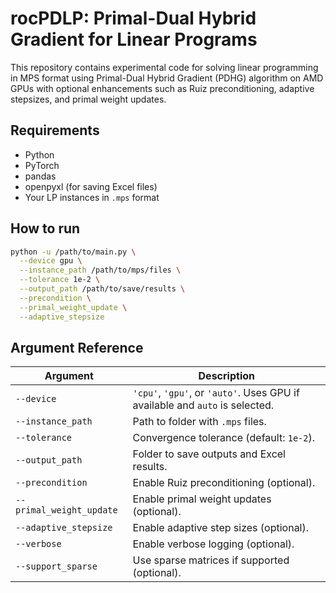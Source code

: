 # rocPDLP: Primal-Dual Hybrid Gradient for Linear Programs
This repository contains experimental code for solving linear programming in MPS format using Primal-Dual Hybrid Gradient (PDHG) algorithm on AMD GPUs with optional enhancements such as Ruiz preconditioning, adaptive stepsizes, and primal weight updates.

## Requirements
- Python
- PyTorch
- pandas
- openpyxl (for saving Excel files)
- Your LP instances in `.mps` format

## How to run
```bash
python -u /path/to/main.py \
  --device gpu \
  --instance_path /path/to/mps/files \
  --tolerance 1e-2 \
  --output_path /path/to/save/results \
  --precondition \
  --primal_weight_update \
  --adaptive_stepsize
```
## Argument Reference

| Argument                 | Description                                                                  |
| ------------------------ | ---------------------------------------------------------------------------- |
| `--device`               | `'cpu'`, `'gpu'`, or `'auto'`. Uses GPU if available and `auto` is selected. |
| `--instance_path`        | Path to folder with `.mps` files.                                            |
| `--tolerance`            | Convergence tolerance (default: `1e-2`).                                     |
| `--output_path`          | Folder to save outputs and Excel results.                                    |
| `--precondition`         | Enable Ruiz preconditioning (optional).                                      |
| `--primal_weight_update` | Enable primal weight updates (optional).                                     |
| `--adaptive_stepsize`    | Enable adaptive step sizes (optional).                                       |
| `--verbose`              | Enable verbose logging (optional).                                           |
| `--support_sparse`       | Use sparse matrices if supported (optional).                                 |
